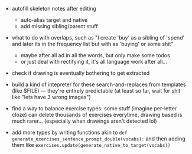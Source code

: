 - autofill skeleton notes after editing
    - auto-alias target and native
    - add missing sibling/parent stuff
- what to do with overlaps, such as "I create 'buy' as a sibling of 'spend' and later its in the frequency list but with as 'buying' or some shit"
    - maybe after all ad in all the words, but only make some todos
    - or just deal with rectifying it, it's all language work after all...
- check if drawing is eventually bothering to get extracted
- build a kind of intepreter for these search-and-replaces from templates (like $FILE) — they're entirely predictable (at least so far, wait for shit like "lets have 3 wrong images")
- find a way to balance exercise types: some stuff (imagine per-letter cloze) can delete thousands of exercises everytime, drawing based is much rarer... (especially when drawings aren't detected lol)


- add more types by writing functions akin to `def generate_exercises_sentence_prompt_double(vocabs):` and then adding them like `exercises.update(generate_native_to_target(vocabs))`